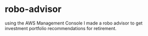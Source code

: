 # robo-advisor
using the AWS Management Console I made a robo advisor to get investment portfolio recommendations for retirement.

